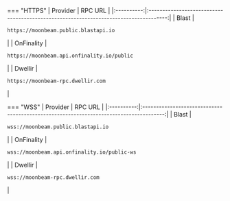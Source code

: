 === "HTTPS"
    |  Provider  |                                        RPC URL                                        |
    |:----------:|:-------------------------------------------------------------------------------------:|
    |   Blast    |    <pre style="padding-right: 2em">```https://moonbeam.public.blastapi.io```</pre>    |
    | OnFinality | <pre style="padding-right: 2em">```https://moonbeam.api.onfinality.io/public```</pre> |
    |   Dwellir  |    <pre style="padding-right: 2em">```https://moonbeam-rpc.dwellir.com```</pre>       |

=== "WSS"
    |  Provider  |                                        RPC URL                                         |
    |:----------:|:--------------------------------------------------------------------------------------:|
    |   Blast    |     <pre style="padding-right: 2em">```wss://moonbeam.public.blastapi.io```</pre>      |
    | OnFinality | <pre style="padding-right: 2em">```wss://moonbeam.api.onfinality.io/public-ws```</pre> |
    |   Dwellir  |     <pre style="padding-right: 2em">```wss://moonbeam-rpc.dwellir.com```</pre>         |
